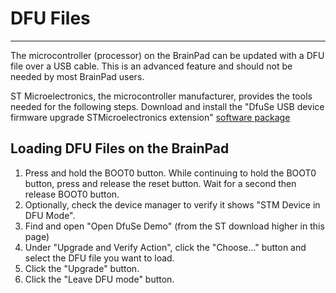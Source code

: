 # DFU Files
---
The microcontroller (processor) on the BrainPad can be updated with a DFU file over a USB cable. This is an advanced feature and should not be needed by most BrainPad users.

ST Microelectronics, the microcontroller manufacturer, provides the tools needed for the following steps. Download and install the "DfuSe USB device firmware upgrade STMicroelectronics extension" [software package](http://www.st.com/en/development-tools/stsw-stm32080.html)

## Loading DFU Files on the BrainPad
1. Press and hold the BOOT0 button. While continuing to hold the BOOT0 button, press and release the reset button. Wait for a second then release BOOT0 button.
2. Optionally, check the device manager to verify it shows "STM Device in DFU Mode".
3. Find and open "Open DfuSe Demo" (from the ST download higher in this page)
4. Under "Upgrade and Verify Action", click the "Choose..." button and select the DFU file you want to load.
5. Click the "Upgrade" button.
6. Click the "Leave DFU mode" button.
